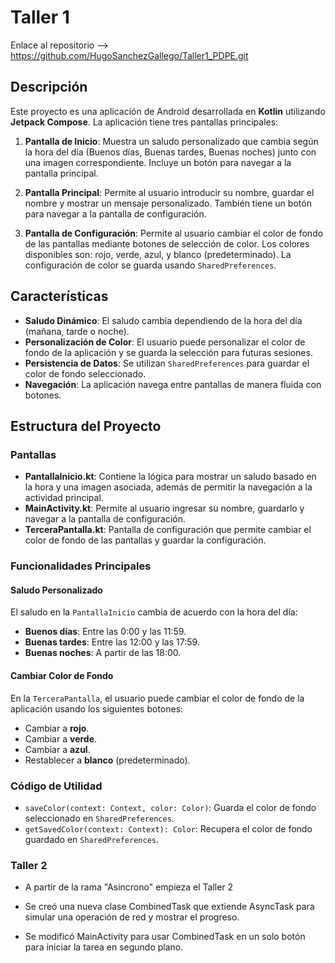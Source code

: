 # Taller 1

Enlace al repositorio --> https://github.com/HugoSanchezGallego/Taller1_PDPE.git

## Descripción

Este proyecto es una aplicación de Android desarrollada en **Kotlin** utilizando **Jetpack Compose**. La aplicación tiene tres pantallas principales:

1. **Pantalla de Inicio**: Muestra un saludo personalizado que cambia según la hora del día (Buenos días, Buenas tardes, Buenas noches) junto con una imagen correspondiente. Incluye un botón para navegar a la pantalla principal.
   
2. **Pantalla Principal**: Permite al usuario introducir su nombre, guardar el nombre y mostrar un mensaje personalizado. También tiene un botón para navegar a la pantalla de configuración.

3. **Pantalla de Configuración**: Permite al usuario cambiar el color de fondo de las pantallas mediante botones de selección de color. Los colores disponibles son: rojo, verde, azul, y blanco (predeterminado). La configuración de color se guarda usando `SharedPreferences`.

## Características

- **Saludo Dinámico**: El saludo cambia dependiendo de la hora del día (mañana, tarde o noche).
- **Personalización de Color**: El usuario puede personalizar el color de fondo de la aplicación y se guarda la selección para futuras sesiones.
- **Persistencia de Datos**: Se utilizan `SharedPreferences` para guardar el color de fondo seleccionado.
- **Navegación**: La aplicación navega entre pantallas de manera fluida con botones.

## Estructura del Proyecto

### Pantallas

- **PantallaInicio.kt**: Contiene la lógica para mostrar un saludo basado en la hora y una imagen asociada, además de permitir la navegación a la actividad principal.
- **MainActivity.kt**: Permite al usuario ingresar su nombre, guardarlo y navegar a la pantalla de configuración.
- **TerceraPantalla.kt**: Pantalla de configuración que permite cambiar el color de fondo de las pantallas y guardar la configuración.

### Funcionalidades Principales

#### Saludo Personalizado

El saludo en la `PantallaInicio` cambia de acuerdo con la hora del día:
- **Buenos días**: Entre las 0:00 y las 11:59.
- **Buenas tardes**: Entre las 12:00 y las 17:59.
- **Buenas noches**: A partir de las 18:00.

#### Cambiar Color de Fondo

En la `TerceraPantalla`, el usuario puede cambiar el color de fondo de la aplicación usando los siguientes botones:
- Cambiar a **rojo**.
- Cambiar a **verde**.
- Cambiar a **azul**.
- Restablecer a **blanco** (predeterminado).

### Código de Utilidad

- `saveColor(context: Context, color: Color)`: Guarda el color de fondo seleccionado en `SharedPreferences`.
- `getSavedColor(context: Context): Color`: Recupera el color de fondo guardado en `SharedPreferences`.

### Taller 2
- A partir de la rama "Asincrono" empieza el Taller 2

- Se creó una nueva clase CombinedTask que extiende AsyncTask para simular una operación de red y mostrar el progreso.
- Se modificó MainActivity para usar CombinedTask en un solo botón para iniciar la tarea en segundo plano.
